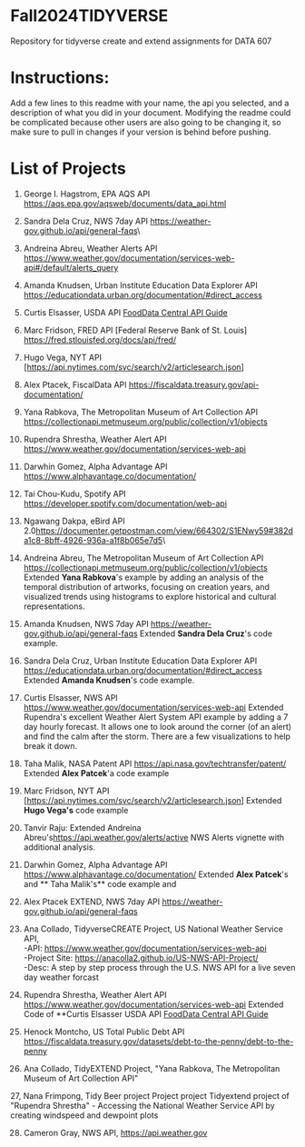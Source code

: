 # Fall2024TIDYVERSE

Repository for tidyverse create and extend assignments for DATA 607

# Instructions:

Add a few lines to this readme with your name, the api you selected, and a description of what you did in your document. Modifying the readme could be complicated because other users are also going to be changing it, so make sure to pull in changes if your version is behind before pushing.

# List of Projects

1.  George I. Hagstrom, EPA AQS API <https://aqs.epa.gov/aqsweb/documents/data_api.html>

2.  Sandra Dela Cruz, NWS 7day API <https://weather-gov.github.io/api/general-faqs>\

3.  Andreina Abreu, Weather Alerts API <https://www.weather.gov/documentation/services-web-api#/default/alerts_query>

4.  Amanda Knudsen, Urban Institute Education Data Explorer API <https://educationdata.urban.org/documentation/#direct_access>

5.  Curtis Elsasser, USDA API [FoodData Central API Guide](https://fdc.nal.usda.gov/api-guide.html)

6.  Marc Fridson, FRED API [Federal Reserve Bank of St. Louis] <https://fred.stlouisfed.org/docs/api/fred/>

7.  Hugo Vega, NYT API [<https://api.nytimes.com/svc/search/v2/articlesearch.json>]

8.  Alex Ptacek, FiscalData API <https://fiscaldata.treasury.gov/api-documentation/>

9.  Yana Rabkova, The Metropolitan Museum of Art Collection API <https://collectionapi.metmuseum.org/public/collection/v1/objects>

10. Rupendra Shrestha, Weather Alert API <https://www.weather.gov/documentation/services-web-api>

11. Darwhin Gomez, Alpha Advantage API <https://www.alphavantage.co/documentation/>

12. Tai Chou-Kudu, Spotify API <https://developer.spotify.com/documentation/web-api>

13. Ngawang Dakpa, eBird API 2.0<https://documenter.getpostman.com/view/664302/S1ENwy59#382da1c8-8bff-4926-936a-a1f8b065e7d5>\

14. Andreina Abreu, The Metropolitan Museum of Art Collection API <https://collectionapi.metmuseum.org/public/collection/v1/objects> Extended **Yana Rabkova**'s example by adding an analysis of the temporal distribution of artworks, focusing on creation years, and visualized trends using histograms to explore historical and cultural representations.

15. Amanda Knudsen, NWS 7day API <https://weather-gov.github.io/api/general-faqs> Extended **Sandra Dela Cruz**'s code example.

16. Sandra Dela Cruz, Urban Institute Education Data Explorer API <https://educationdata.urban.org/documentation/#direct_access> Extended **Amanda Knudsen**'s code example.

17. Curtis Elsasser, NWS API <https://www.weather.gov/documentation/services-web-api> Extended Rupendra's excellent Weather Alert System API example by adding a 7 day hourly forecast. It allows one to look around the corner (of an alert) and find the calm after the storm. There are a few visualizations to help break it down.

18. Taha Malik, NASA Patent API <https://api.nasa.gov/techtransfer/patent/> Extended **Alex Patcek**'a code example

19. Marc Fridson, NYT API [<https://api.nytimes.com/svc/search/v2/articlesearch.json>] Extended **Hugo Vega's** code example


20. Tanvir Raju: Extended Andreina Abreu's<https://api.weather.gov/alerts/active> NWS Alerts vignette with additional analysis.


20. Darwhin Gomez, Alpha Advantage API <https://www.alphavantage.co/documentation/> Extended **Alex Patcek**'s and \*\* Taha Malik's\*\* code example and

21. Alex Ptacek EXTEND, NWS 7day API <https://weather-gov.github.io/api/general-faqs>

22. Ana Collado, TidyverseCREATE Project, US National Weather Service API,<br>
    -API: <https://www.weather.gov/documentation/services-web-api> <br>
    -Project Site: <https://anacolla2.github.io/US-NWS-API-Project/> <br>
    -Desc: A step by step process through the U.S. NWS API for a live seven day weather forcast
    
24. Rupendra Shrestha, Weather Alert API <https://www.weather.gov/documentation/services-web-api> Extended Code of **Curtis Elsasser 
    USDA API [FoodData Central API Guide](https://fdc.nal.usda.gov/api-guide.html)

25. Henock Montcho, US Total Public Debt API <https://fiscaldata.treasury.gov/datasets/debt-to-the-penny/debt-to-the-penny>

26. Ana Collado, TidyEXTEND Project, "Yana Rabkova, The Metropolitan Museum of Art Collection API"

27, Nana Frimpong, Tidy Beer project Project project 
Tidyextend project of "Rupendra Shrestha" - Accessing the National Weather Service API  by creating windspeed and dewpoint plots

28. Cameron Gray, NWS API, <https://api.weather.gov>
